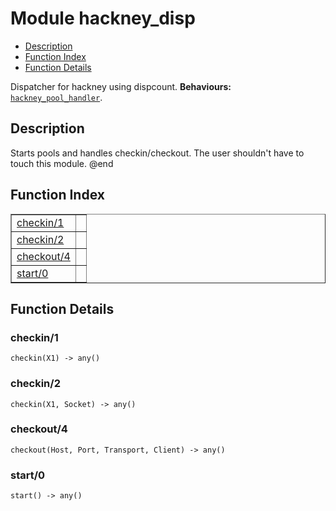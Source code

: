

# Module hackney_disp #
* [Description](#description)
* [Function Index](#index)
* [Function Details](#functions)


Dispatcher for hackney using dispcount.
__Behaviours:__ [`hackney_pool_handler`](hackney_pool_handler.md).
<a name="description"></a>

## Description ##
Starts pools and
handles checkin/checkout.  The user shouldn't have to touch this
module.  @end
<a name="index"></a>

## Function Index ##


<table width="100%" border="1" cellspacing="0" cellpadding="2" summary="function index"><tr><td valign="top"><a href="#checkin-1">checkin/1</a></td><td></td></tr><tr><td valign="top"><a href="#checkin-2">checkin/2</a></td><td></td></tr><tr><td valign="top"><a href="#checkout-4">checkout/4</a></td><td></td></tr><tr><td valign="top"><a href="#start-0">start/0</a></td><td></td></tr></table>


<a name="functions"></a>

## Function Details ##

<a name="checkin-1"></a>

### checkin/1 ###

`checkin(X1) -> any()`


<a name="checkin-2"></a>

### checkin/2 ###

`checkin(X1, Socket) -> any()`


<a name="checkout-4"></a>

### checkout/4 ###

`checkout(Host, Port, Transport, Client) -> any()`


<a name="start-0"></a>

### start/0 ###

`start() -> any()`


